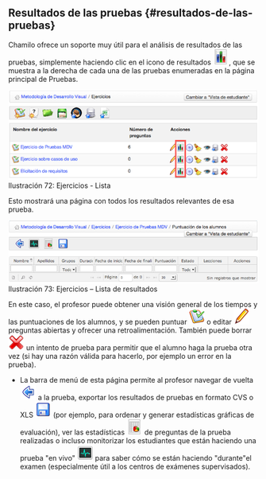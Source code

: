 ## Resultados de las pruebas {#resultados-de-las-pruebas}

Chamilo ofrece un soporte muy útil para el análisis de resultados de las pruebas, simplemente haciendo clic en el icono de resultados ![](../assets/graficos37.png), que se muestra a la derecha de cada una de las pruebas enumeradas en la página principal de Pruebas.

![](../assets/graficos38.png)Ilustración 72: Ejercicios - Lista

Esto mostrará una página con todos los resultados relevantes de esa prueba.

![](../assets/graficos39.png)Ilustración 73: Ejercicios – Lista de resultados

En este caso, el profesor puede obtener una visión general de los tiempos y las puntuaciones de los alumnos, y se pueden puntuar ![](../assets/graficos44.png) o editar ![](../assets/graficos45.png) preguntas abiertas y ofrecer una retroalimentación. También puede borrar ![](../assets/graficos46.png) un intento de prueba para permitir que el alumno haga la prueba otra vez (si hay una razón válida para hacerlo, por ejemplo un error en la prueba).

*   La barra de menú de esta página permite al profesor navegar de vuelta ![](../assets/graficos40.png) a la prueba, exportar los resultados de pruebas en formato CVS o XLS ![](../assets/graficos41.png) (por ejemplo, para ordenar y generar estadísticas gráficas de evaluación), ver las estadísticas ![](../assets/graficos42.png) de preguntas de la prueba realizadas o incluso monitorizar los estudiantes que están haciendo una prueba &quot;en vivo&quot; ![](../assets/graficos43.png) para saber cómo se están haciendo &quot;durante&quot;el examen (especialmente útil a los centros de exámenes supervisados).